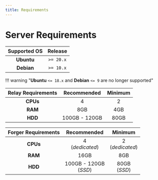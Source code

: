 ```yaml
---
title: Requirements
---
```


# Server Requirements

| Supported OS | Release   |
| :----------: | :-------: |
| **Ubuntu**   | `>= 20.x` |
| **Debian**   | `>= 10.x` |

!!! warning "**Ubuntu** `<= 18.x` and **Debian** `<= 9` are no longer supported"

| Relay Requirements | Recommended   | Minimum |
| :----------------: | :-----------: | :-----: |
| **CPUs**           | 4             | 2       |
| **RAM**            | 8GB           | 4GB     |
| **HDD**            | 100GB - 120GB | 80GB    |

| Forger Requirements | Recommended              | Minimum            |
| :-----------------: | :----------------------: | :----------------: |
| **CPUs**            | 4<br>(_dedicated_)       | 2<br>(_dedicated_) |
| **RAM**             | 16GB                     | 8GB                |
| **HDD**             | 100GB - 120GB<br>(_SSD_) | 80GB<br>(_SSD_)    |
